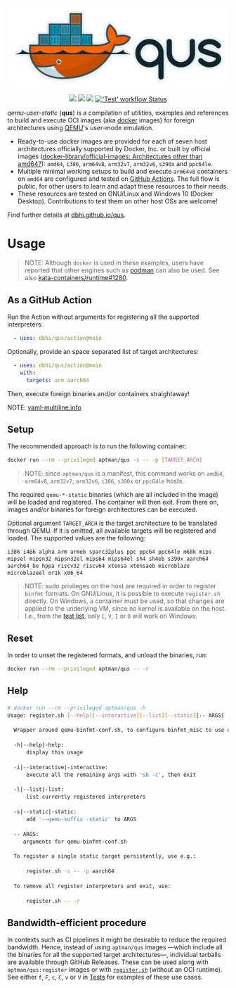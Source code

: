 <p align="center">
  <a title="dbhi.github.io/qus" href="https://dbhi.github.io/qus"><img src="./docs/logo/logo_blur.png" width="550"/></a>
</p>

<p align="center">
  <a title="dbhi.github.io/qus" href="https://dbhi.github.io/qus"><img src="https://img.shields.io/website.svg?label=dbhi.github.io%2Fqus&longCache=true&style=flat-square&url=http%3A%2F%2Fdbhi.github.io%2Fqus%2Findex.html"></a><!--
  -->
  <a title="Docker Hub" href="https://hub.docker.com/r/aptman/qus/"><img src="https://img.shields.io/docker/pulls/aptman/qus.svg?longCache=true&style=flat-square&logo=docker&logoColor=fff&label=aptman%2Fqus"></a><!--
  -->
  <a title="Releases" href="https://github.com/dbhi/qus/releases"><img src="https://img.shields.io/github/commits-since/dbhi/qus/latest.svg?longCache=true&style=flat-square"></a><!--
  -->
  <a title="'Test' workflow Status" href="https://github.com/dbhi/qus/actions?query=workflow%3ATest"><img alt="'Test' workflow Status" src="https://img.shields.io/github/workflow/status/dbhi/qus/Test/main?longCache=true&style=flat-square&logo=github&label=Test"></a>
</p>

*qemu-user-static* (**qus**) is a compilation of utilities, examples and references to build and execute OCI images (aka [docker](https://www.docker.com/) images) for foreign architectures using [QEMU](https://www.qemu.org/)'s user-mode emulation.

- Ready-to-use docker images are provided for each of seven host architectures officially supported by Docker, Inc. or built by official images ([docker-library/official-images: Architectures other than amd64?](https://github.com/docker-library/official-images#architectures-other-than-amd64)): `amd64`, `i386`, `arm64v8`, `arm32v7`, `arm32v6`, `s390x` and `ppc64le`.
- Multiple minimal working setups to build and execute `arm64v8` containers on `amd64` are configured and tested on [GitHub Actions](https://github.com/dbhi/qus/actions). The full flow is public, for other users to learn and adapt these resources to their needs.
- These resources are tested on GNU/Linux and Windows 10 (Docker Desktop). Contributions to test them on other host OSs are welcome!

Find further details at [dbhi.github.io/qus](https://dbhi.github.io/qus).

# Usage

> NOTE: Although `docker` is used in these examples, users have reported that other engines such as [podman](https://podman.io/) can also be used. See also [kata-containers/runtime#1280](https://github.com/kata-containers/runtime/issues/1280).

## As a GitHub Action

Run the Action without arguments for registering all the supported interpreters:

```yaml
  - uses: dbhi/qus/action@main
```

Optionally, provide an space separated list of target architectures:

```yaml
  - uses: dbhi/qus/action@main
    with:
      targets: arm aarch64
```

Then, execute foreign binaries and/or containers straightaway!

NOTE: [yaml-multiline.info](https://yaml-multiline.info)

## Setup

The recommended approach is to run the following container:

``` bash
docker run --rm --privileged aptman/qus -s -- -p [TARGET_ARCH]
```

> NOTE: since `aptman/qus` is a manifest, this command works on `amd64`, `arm64v8`, `arm32v7`, `arm32v6`, `i386`, `s390x` or `ppc64le` hosts.

The required `qemu-*-static` binaries (which are all included in the image) will be loaded and registered. The container will then exit. From there on, images and/or binaries for foreign architectures can be executed.

Optional argument `TARGET_ARCH` is the target architecture to be translated through QEMU. If it is omitted, all available targets will be registered and loaded. The supported values are the following:

```
i386 i486 alpha arm armeb sparc32plus ppc ppc64 ppc64le m68k mips mipsel mipsn32 mipsn32el mips64 mips64el sh4 sh4eb s390x aarch64 aarch64_be hppa riscv32 riscv64 xtensa xtensaeb microblaze microblazeel or1k x86_64
```

> NOTE: sudo privileges on the host are required in order to register `binfmt` formats.
> On GNU/Linux, it is possible to execute `register.sh` directly.
> On Windows, a container must be used, so that changes are applied to the underlying VM, since no kernel is available on the host.
> I.e., from the [test list](https://dbhi.github.io/qus/#tests), only `C`, `V`, `I` or `D` will work on Windows.

## Reset

In order to unset the registered formats, and unload the binaries, run:

``` bash
docker run --rm --privileged aptman/qus -- -r
```

## Help

```sh
# docker run --rm --privileged aptman/qus -h
Usage: register.sh [--help][--interactive][--list][--static][-- ARGS]

  Wrapper around qemu-binfmt-conf.sh, to configure binfmt_misc to use qemu interpreter

  -h|--help|-help:
      display this usage

  -i|--interactive|-interactive:
      execute all the remaining args with 'sh -c', then exit

  -l|--list|-list:
      list currently registered interpreters

  -s|--static|-static:
      add '--qemu-suffix -static' to ARGS

  -- ARGS:
     arguments for qemu-binfmt-conf.sh

  To register a single static target persistently, use e.g.:

      register.sh -s -- -p aarch64

  To remove all register interpreters and exit, use:

      register.sh -- -r
```

## Bandwidth-efficient procedure

In contexts such as CI pipelines it might be desirable to reduce the required bandwidth. Hence, instead of using `aptman/qus` images —which include all the binaries for all the supported target architectures—, individual tarballs are available through GitHub Releases. These can be used along with `aptman/qus:register` images or with [`register.sh`](./register.sh) (without an OCI runtime). See either `f`, `F`, `c`, `C`, `v` or `V` in [Tests](https://dbhi.github.io/qus/#tests) for examples of these use cases.
